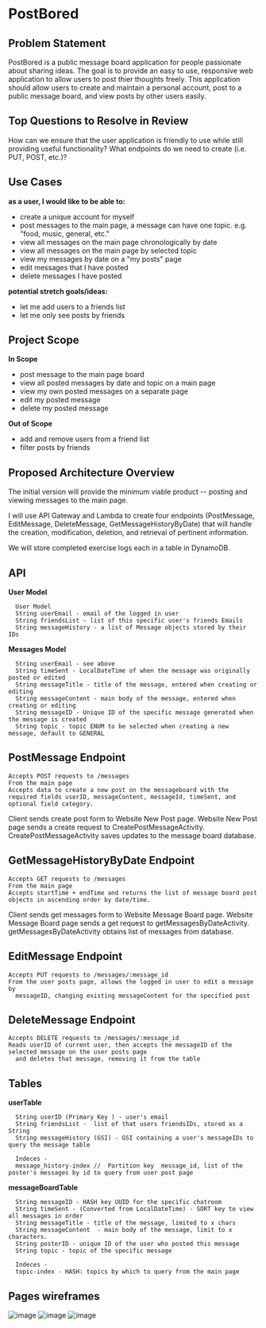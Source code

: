 # PostBored


 ## **Problem Statement**

   PostBored is a public message board application for people passionate about sharing ideas.
   The goal is to provide an easy to use, responsive web application to allow users to post thier thoughts freely.
   This application should allow users to create and maintain a personal account,
   post to a public message board, and view posts by other users easily.

 ## **Top Questions to Resolve in Review**

   How can we ensure that the user application is friendly to use while still providing useful functionality?
   What endpoints do we need to create (i.e. PUT, POST, etc.)?

## Use Cases

**as a user, I would like to be able to:**
- create a unique account for myself
- post messages to the main page, a message can have one topic. e.g. "food, music, general, etc."
- view all messages on the main page chronologically by date
- view all messages on the main page by selected topic
- view my messages by date on a "my posts" page
- edit messages that I have posted
- delete messages I have posted

**potential stretch goals/ideas:**
- let me add users to a friends list
- let me only see posts by friends

## Project Scope

 **In Scope**

- post message to the main page board
- view all posted messages by date and topic on a main page
- view my own posted messages on a separate page
- edit my posted message
- delete my posted message

**Out of Scope**
- add and remove users from a friend list
- filter posts by friends

## Proposed Architecture Overview

The initial version will provide the minimum viable product -- posting and viewing messages to the main page.

I will use API Gateway and Lambda to create four endpoints (PostMessage, EditMessage, DeleteMessage, GetMessageHistoryByDate) that will handle the creation, modification, deletion, and retrieval of pertinent information.

We will store completed exercise logs each in a table in DynamoDB.

## API

**User Model**

      User Model
      String userEmail - email of the logged in user
      String friendsList - list of this specific user's friends Emails
      String messageHistory - a list of Message objects stored by their IDs

**Messages Model**

      String userEmail - see above
      String timeSent - LocalDateTime of when the message was originally posted or edited
      String messageTitle - title of the message, entered when creating or editing 
      String messageContent - main body of the message, entered when creating or editing
      String messageID - Unique ID of the specific message generated when the message is created
      String topic - topic ENUM to be selected when creating a new message, default to GENERAL

## PostMessage Endpoint

    Accepts POST requests to /messages
    From the main page
    Accepts data to create a new post on the messageboard with the required fields userID, messageContent, messageId, timeSent, and optional field category.

Client sends create post form to Website New Post page. Website New Post page sends a create request to CreatePostMessageActivity. CreatePostMessageActivity saves updates to the message board database.

## GetMessageHistoryByDate Endpoint

    Accepts GET requests to /messages
    From the main page
    Accepts startTime + endTime and returns the list of message board post objects in ascending order by date/time.

Client sends get messages form to Website Message Board page. Website Message Board page sends a get request to getMessagesByDateActivity. getMessagesByDateActivity obtains list of messages from database.
## EditMessage Endpoint

    Accepts PUT requests to /messages/:message_id
    From the user posts page, allows the logged in user to edit a message by
      messageID, changing existing messageContent for the specified post

## DeleteMessage Endpoint

    Accepts DELETE requests to /messages/:message_id
    Reads userID of current user, then accepts the messageID of the selected message on the user posts page
      and deletes that message, removing it from the table

## Tables


   **userTable**

      String userID (Primary Key ) - user's email
      String friendsList -  list of that users friendsIDs, stored as a String
      String messageHistory (GSI) - GSI containing a user's messageIDs to query the message table

      Indeces -
      message_history-index //  Partition key  message_id, list of the poster's messages by id to query from user post page

   **messageBoardTable**
      
      String messageID - HASH key UUID for the specific chatroom
      String timeSent - (Converted from LocalDateTime) - SORT key to view all messages in order
      String messageTitle - title of the message, limited to x chars
      String messageContent  - main body of the message, limit to x characters.
      String posterID - unique ID of the user who posted this message
      String topic - topic of the specific message

      Indeces -
      topic-index - HASH: topics by which to query from the main page

## Pages wireframes

![image](https://github.com/ZG5991/postbored/assets/92684029/010d25de-e4dc-4366-ba00-eca5d4a99e8b)
![image](https://github.com/ZG5991/postbored/assets/92684029/7f00a3d1-a436-4e4a-94bc-9076b1bfae42)
![image](https://github.com/ZG5991/postbored/assets/92684029/d20b8fcd-7340-48bd-98af-be0a907e8d8e)



 
